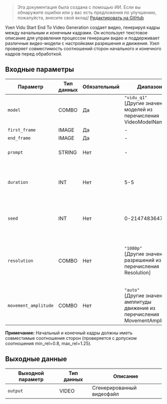 > Эта документация была создана с помощью ИИ. Если вы обнаружите ошибки или у вас есть предложения по улучшению, пожалуйста, внесите свой вклад! [Редактировать на GitHub](https://github.com/Comfy-Org/embedded-docs/blob/main/comfyui_embedded_docs/docs/ViduStartEndToVideoNode/ru.md)

Узел Vidu Start End To Video Generation создает видео, генерируя кадры между начальным и конечным кадрами. Он использует текстовое описание для управления процессом генерации видео и поддерживает различные видео-модели с настройками разрешения и движения. Узел проверяет совместимость соотношений сторон начального и конечного кадров перед обработкой.

## Входные параметры

| Параметр | Тип данных | Обязательный | Диапазон | Описание |
|-----------|-----------|----------|-------|-------------|
| `model` | COMBO | Да | `"vidu_q1"`<br>[Другие значения моделей из перечисления VideoModelName] | Название модели (по умолчанию: "vidu_q1") |
| `first_frame` | IMAGE | Да | - | Начальный кадр |
| `end_frame` | IMAGE | Да | - | Конечный кадр |
| `prompt` | STRING | Нет | - | Текстовое описание для генерации видео |
| `duration` | INT | Нет | 5-5 | Длительность выходного видео в секундах (по умолчанию: 5, фиксировано на 5 секундах) |
| `seed` | INT | Нет | 0-2147483647 | Сид для генерации видео (0 для случайного) (по умолчанию: 0) |
| `resolution` | COMBO | Нет | `"1080p"`<br>[Другие значения разрешений из перечисления Resolution] | Поддерживаемые значения могут различаться в зависимости от модели и длительности (по умолчанию: "1080p") |
| `movement_amplitude` | COMBO | Нет | `"auto"`<br>[Другие значения амплитуды движения из перечисления MovementAmplitude] | Амплитуда движения объектов в кадре (по умолчанию: "auto") |

**Примечание:** Начальный и конечный кадры должны иметь совместимые соотношения сторон (проверяется с допуском соотношения min_rel=0.8, max_rel=1.25).

## Выходные данные

| Выходной параметр | Тип данных | Описание |
|-------------|-----------|-------------|
| `output` | VIDEO | Сгенерированный видеофайл |
